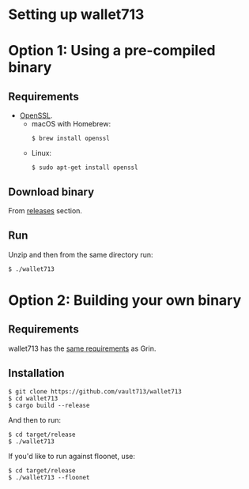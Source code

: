 # Setting up wallet713

# Option 1: Using a pre-compiled binary

## Requirements

* [OpenSSL](https://www.openssl.org).
   * macOS with Homebrew:
      ```
      $ brew install openssl
      ``` 
   * Linux:
      ```
      $ sudo apt-get install openssl
      ``` 

## Download binary

From [releases](https://github.com/vault713/wallet713/releases) section.

## Run

Unzip and then from the same directory run: 
```
$ ./wallet713
```

# Option 2: Building your own binary

## Requirements
wallet713 has the [same requirements](https://github.com/mimblewimble/grin/blob/master/doc/build.md#requirements) as Grin.

## Installation

```
$ git clone https://github.com/vault713/wallet713
$ cd wallet713
$ cargo build --release
```
And then to run:
```
$ cd target/release
$ ./wallet713
```

If you'd like to run against floonet, use:
```
$ cd target/release
$ ./wallet713 --floonet
```